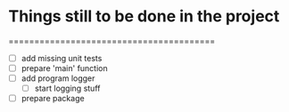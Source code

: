 # Things still to be done in the project
========================================

- [ ] add missing unit tests
- [ ] prepare 'main' function
- [ ] add program logger
    - [ ] start logging stuff
- [ ] prepare package
